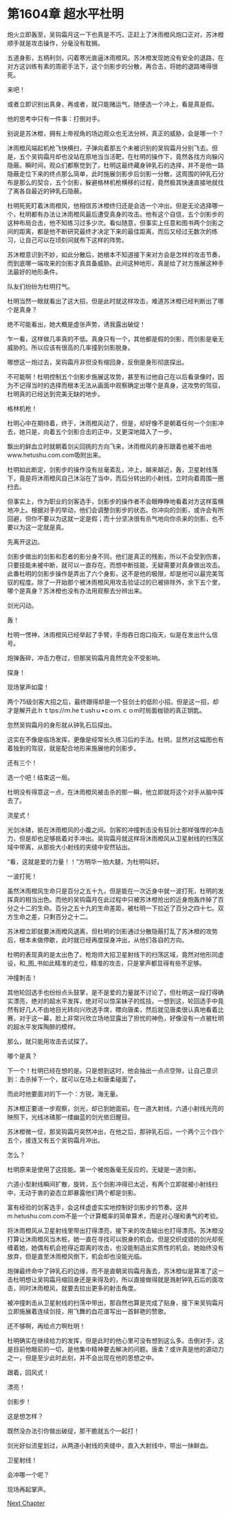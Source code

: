# 第1604章 超水平杜明

炮火立即轰至，吴钩霜月这一下也真是不巧，正赶上了沐雨橙风炮口正对，苏沐橙顺手就是攻击操作，分毫没有耽搁。

五道身影，五柄利剑，闪着寒光直逼沐雨橙风。苏沐橙发现她没有安全的退路，在对方这训练有素的周密手法下，这个剑影步的分散，再合击，将她的退路堵得很死。

来吧！

或者立即识别出真身，再或者，就只能赌运气，随便选一个冲上，看是真是假。

他的思考中只有一件事：打倒对手。

别说是苏沐橙，拥有上帝视角的场边观众也无法分辨，真正的威胁，会是哪一个？

沐雨橙风端起机枪飞快横扫，子弹向着那五个未被识别的吴钩霜月分别飞去。但是，五个吴钩霜月却也没站在原地当当活靶，在杜明的操作下，竟然各找方向躲闪隐蔽。瞬时间，观众们都察觉到了，杜明这最终藏身钟乳石的选择，并不是他一路隐蔽走位下来的终点那么简单，此时施展剑影步后剑影一分散，这周围的钟乳石分布是那么的契合，五个剑影，躲避格林机枪横移的过程，竟然极其快速直接地就找了离各自最近的钟乳石隐蔽。

杜明死死盯着沐雨橙风，他相信苏沐橙终归还是会选一个冲出，但是无论选择哪一个，杜明都有办法让沐雨橙风最后遭受真身的攻击。他有这个自信，五个剑影步的这种布局合击，他不知练习过多少次。看似随意，但事实上任意和图书两个剑影之间的距离，都是他不断研究最终才决定下来的最佳距离，而后又经过无数次的练习，让自己可以在顷刻间就布下这样的阵势。

苏沐橙意识到不妙，如此分散后，她根本不知道接下来对方会是怎样的攻击节奏，而到底哪一端攻来的剑影才真具备威胁。此间这种地形，真是给了对方施展这种手法最好的地形条件。

队友们纷纷为杜明打气。

杜明当然一眼就看出了这大招，但是此时就这样攻击，难道苏沐橙已经判断出了哪个是真身？

绝不可能看出，她大概是虚张声势，诱我露出破绽！

乍一看，这样做几率真的不低。真身只有一个，其他都是假的剑影，而剑影是毫无威胁的。所以应该有很高的几率撞到剑影脱身。

哪想这一炮过去，吴钩霜月非但没有缩回身，反倒是身形彻底探出。

不可能啊！杜明控制五个剑影步施展这攻势，甚至有过他自己在以后看录像时，因为不记得当时的选择而根本无法从画面中观察确定出哪个是真身，这攻势的驾驭，杜明真的已经达到完美无缺的地步。

格林机枪！

杜明心中在期待着，终于，沐雨橙风动了，但是，却好像不是朝着任何一个剑影冲去，她只是，向着五个剑影合击的正中，又更深地踏入了一步。

飘出的鲜血立时就朝着剑尖回挑的方向飞来，沐雨橙风的身形跟着也被不由地www.hetushu.com.com吸附出来。

杜明如此断定，剑影步的操作没有丝毫紊乱，冲上，越来越近，轰，卫星射线落下，竟是将沐雨橙风自己沐浴在了当中，而后分转出的小射线，立时向着周围一圈扫去。

但事实上，作为职业的剑客选手，剑影步的操作者不会眼睁睁地看着对方这样蛮横地冲上。根据对手的举动，他们会调整剑影步的状态。你冲向的剑影，或许会有所回避，但你不要以为这就一定是假；而十分坚决很有杀气地向你杀来的剑影，也不要以为这一定就是真。

先离开这边。

剑影步做出的剑影和忍者的影分身不同，他们是真正的残影，所以不会受到伤害，只要技能未被中断，就可以一直存在。而想中断技能，无疑需要对真身做出攻击。此番杜明的剑影步操作是弄出了六个身影，这不是他的极限，却是他可以最完美驾驭的程度。除了一开始那个被沐雨橙风用攻击验证过的已被排除外，余下五个里，哪个是真身？苏沐橙也没有办法用观察去分辨出来。

剑光闪动。

轰！

杜明一愣神，沐雨橙风已经举起了手臂，手炮吞日炮口指天，似是在发出什么信号。

炮弹轰碎，冲击力卷过，但那吴钩霜月竟然完全不受影响。

探身！

现场掌声如雷！

两个75级剑客大招之后，最终跟得却是一个狂剑士的低阶小招。但是这一招，却才是解开此ｈｔtps://ｍ.heｔushｕ•cｏｍ.ｃｏm时局面枷锁的真正钥匙。

忽然吴钩霜月的身形就从钟乳石后探出。

这实在不像是临场发挥，更像是经常长久练习后的手法。杜明，显然对这幅图也有着独到的驾驭，就是配合地形来施展他的剑影步。

还有三个！

选一个吧！结束这一局。

杜明没有得意这一点，在沐雨橙风被击杀的那一瞬，他立即就将这个对手从脑中挥去了。

流星式！

光剑冰碴，抵在沐雨橙风的小腹之间。剑客的冲撞刺击没有狂剑士那样强悍的冲击力，但是却也足够抵着对手冲出。吴钩霜月就这样将沐雨橙风从卫星射线的扫荡区域中带离，从那些大小射线的夹缝中安然钻出。

“看，这就是爱的力量！！”方明华一拍大腿，为杜明叫好。

一波打死！

虽然沐雨橙风生命只是百分之五十九，但是能在一次近身中就一波打死，杜明的发挥真的相当出色。而他的吴钩霜月在此过程中只被苏沐橙抢出的近身炮轰炸掉了百分之十二的生命。百分之五十九的生命差距，被杜明一下拉近了百分之四十七。双方生命之差，只剩百分之十二。

苏沐橙立即就要沐雨橙风退离，但杜明的剑影通过分散隐蔽打乱了苏沐橙的攻势后，根本未做停歇，此时就已经再度探身冲出，从他们各自的方向。

杜明的表现真的是太出色了。枪炮师大招卫星射线下的扫荡区域，竟然对他形同虚设，和_图_书如此精准的走位，精准的攻击，只是掌声都显得有些不足够。

冲撞刺击！

其他轮回选手也纷纷点头鼓掌，是不是爱的力量就不讨论了，但杜明这一段打得确实漂亮，绝对的超水平发挥，绝对可以惊呆妹子的炫技。一想到这，轮回选手中竟然有好几人不由地目光转向兴欣选手席，瞟向唐柔，然后就见唐柔很认真地看着比赛，对于这一幕，脸上非常兴欣立场地显露出了担忧的神色，好像没有一点被杜明的超水平发挥陶醉的模样。

那么，就只能用攻击去试探了。

哪个是真？

下一个！杜明已经在想的是。只是想到这时，他会抽出一点点空隙，让自己意识到：击杀掉下一个，就可以在场上和唐柔碰面了。

而此时他要面对的下一个：方锐，海无量。

苏沐橙正要进一步观察，剑光，却已到她面前。在一道大射线，六道小射线光亮的映照下，光线冰碴那一缕幽蓝的剑光依旧醒目。

苏沐橙微一怔，那吴钩霜月突然冲出，在他之后，那钟乳石后，一个两个三个四个五个，接连又有五个吴钩霜月冲出。

怎么？

杜明原来是使用了这技能。第一个被炮轰毫无反应的，无疑是一道剑影。

六道小型射线瞬间扩散，旋转，五个剑影冲得已太近，有两个立即就被小射线扫中，无动于衷的姿态立即暴露他们两个都是剑影。

富有经验的剑客选手，会这样虚虚实实地控制好剑影步的节奏。这并m.hetushu.com.com不是一个计算概率的简单算术，而是对心理和勇气的考验。

将沐雨橙风从卫星射线里带出打得漂亮，接下来的攻击输出也打得漂亮。苏沐橙没打算让沐雨橙风当木桩，她一直在寻找可以脱身的机会。但是交织成错的剑光却死缠着她，她偶有机会抢得近距离的攻击，也没能制造出实质性的机会。她始终没有放弃，但是直至沐雨橙风倒下，机会却也没能光临。

炮弹最终命中了钟乳石的边缘，而不是直朝吴钩霜月轰去，苏沐橙似是算准了这一击杜明想让吴钩霜月缩回身还是来得及的，所以直接做得就是溅射钟乳石后的面攻击，同时沐雨橙风，就要去拉出更多的射击角度。

被冲撞刺击从卫星射线的扫荡中带出，那自然也算是完成了贴身，接下来吴钩霜月立即施展着连续剑技，用飞舞的血花谱写出一首鲜艳的赞歌。

还不够啊，再给点力啊杜明！

杜明确实在继续给力的发挥，但是此时的他心里可没有想到这么多。击倒对手，这是目前他眼前的一切，是他集中精神要去解决的问题。唐柔？或许真是他的源动力之一，但是至少此时此刻，并不会出现在他的思想之中。

跟着，回风式！

漂亮！

剑影步！

这是想怎样？

既然没办法引你做出破绽，那干脆就五个一起打！

剑光好似流星划过，从两道小射线的夹缝中，直入大射线中，带出一抹鲜血。

卫星射线！

会冲哪一个呢？

现场再起掌声。



[Next Chapter](%E7%AC%AC1605%E7%AB%A0%20%E8%96%AA%E9%85%AC%E4%B8%8D%E7%AC%A6.md)